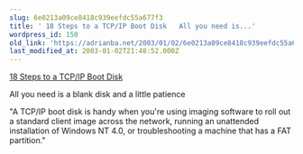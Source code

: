 ```yaml
---
slug: 6e0213a09ce8418c939eefdc55a677f3
title: ' 18 Steps to a TCP/IP Boot Disk   All you need is...'
wordpress_id: 150
old_link: 'https://adrianba.net/2003/01/02/6e0213a09ce8418c939eefdc55a677f3/'
last_modified_at: 2003-01-02T21:48:52.000Z
---
```


[
18 Steps to a TCP/IP Boot Disk](http://msdn.microsoft.com/library/en-us/dnw2kmag01/html/BootDisk.asp)  

All you need is a blank disk and a little patience

"A TCP/IP boot disk is handy when you're using imaging software
to roll out a standard client image across the network, running an
unattended installation of Windows NT 4.0, or troubleshooting a
machine that has a FAT partition."
